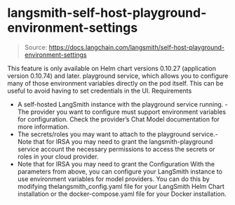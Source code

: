 # langsmith-self-host-playground-environment-settings

> Source: https://docs.langchain.com/langsmith/self-host-playground-environment-settings

This feature is only available on Helm chart versions 0.10.27 (application version 0.10.74) and later.
playground
service, which allows you to configure many of those environment variables directly on the pod itself. This can be useful to avoid having to set credentials in the UI.
Requirements
- A self-hosted LangSmith instance with the
playground
service running. - The provider you want to configure must support environment variables for configuration. Check the provider’s Chat Model documentation for more information.
- The secrets/roles you may want to attach to the
playground
service.- Note that for IRSA you may need to grant the
langsmith-playground
service account the necessary permissions to access the secrets or roles in your cloud provider.
- Note that for IRSA you may need to grant the
Configuration
With the parameters from above, you can configure your LangSmith instance to use environment variables for model providers. You can do this by modifying thelangsmith_config.yaml
file for your LangSmith Helm Chart installation or the docker-compose.yaml
file for your Docker installation.